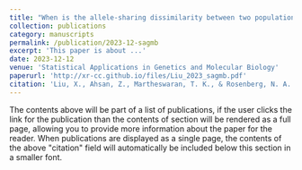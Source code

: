 ```yaml
---
title: "When is the allele-sharing dissimilarity between two populations exceeded by the allele-sharing dissimilarity of a population with itself?"
collection: publications
category: manuscripts
permalink: /publication/2023-12-sagmb
excerpt: 'This paper is about ...'
date: 2023-12-12
venue: 'Statistical Applications in Genetics and Molecular Biology'
paperurl: 'http://xr-cc.github.io/files/Liu_2023_sagmb.pdf'
citation: 'Liu, X., Ahsan, Z., Martheswaran, T. K., & Rosenberg, N. A. (2023). &quot;When is the allele-sharing dissimilarity between two populations exceeded by the allele-sharing dissimilarity of a population with itself?.&quot; <i>Statistical Applications in Genetics and Molecular Biology</i>. 22(1).'
---
```


The contents above will be part of a list of publications, if the user clicks the link for the publication than the contents of section will be rendered as a full page, allowing you to provide more information about the paper for the reader. When publications are displayed as a single page, the contents of the above "citation" field will automatically be included below this section in a smaller font.
